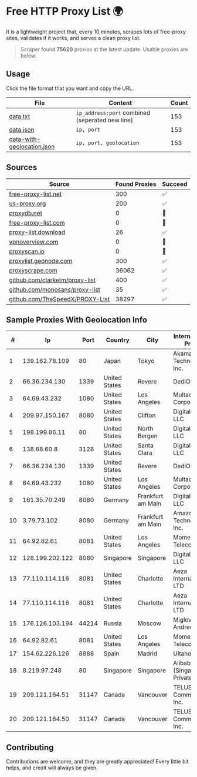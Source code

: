 
# Free HTTP Proxy List 🌍

It is a lightweight project that, every 10 minutes, scrapes lots of free-proxy sites, validates if it works, and serves a clean proxy list.


> Scraper found **75620** proxies at the latest update. Usable proxies are below.

## Usage

Click the file format that you want and copy the URL.


|File|Content|Count|
|----|-------|-----|
|[data.txt](https://raw.githubusercontent.com/themiralay/Proxy-List-World/master/data.txt)|`ip_address:port` combined (seperated new line)|153|
|[data.json](https://raw.githubusercontent.com/themiralay/Proxy-List-World/master/data.json)|`ip, port`|153|
|[data-with-geolocation.json](https://raw.githubusercontent.com/themiralay/Proxy-List-World/master/data-with-geolocation.json)|`ip, port, geolocation`|153|

## Sources

|Source|Found Proxies|Succeed|
|------|-------------|-------|
|[free-proxy-list.net](https://free-proxy-list.net)|300|✅|
|[us-proxy.org](https://www.us-proxy.org)|200|✅|
|[proxydb.net](http://proxydb.net)|0|🚫|
|[free-proxy-list.com](https://free-proxy-list.com/?page=&port=&type%5B%5D=http&type%5B%5D=https&up_time=0&search=Search)|0|🚫|
|[proxy-list.download](https://www.proxy-list.download/HTTP)|26|✅|
|[vpnoverview.com](https://vpnoverview.com/privacy/anonymous-browsing/free-proxy-servers)|0|🚫|
|[proxyscan.io](https://www.proxyscan.io)|0|🚫|
|[proxylist.geonode.com](https://proxylist.geonode.com/api/proxy-list?limit=300&page=1&sort_by=lastChecked&sort_type=desc&protocols=http,https)|300|✅|
|[proxyscrape.com](https://api.proxyscrape.com/v2/?request=displayproxies&protocol=http&timeout=10000&country=all&ssl=all&anonymity=all)|36062|✅|
|[github.com/clarketm/proxy-list](https://raw.githubusercontent.com/clarketm/proxy-list/master/proxy-list-raw.txt)|400|✅|
|[github.com/monosans/proxy-list](https://raw.githubusercontent.com/monosans/proxy-list/main/proxies/http.txt)|35|✅|
|[github.com/TheSpeedX/PROXY-List](https://raw.githubusercontent.com/TheSpeedX/PROXY-List/master/http.txt)|38297|✅|


## Sample Proxies With Geolocation Info

|#|Ip|Port|Country|City|Internet Service Provider|
|-|--|----|-------|----|-------------------------|
|1|139.162.78.109|80|Japan|Tokyo|Akamai Technologies, Inc.|
|2|66.36.234.130|1339|United States|Revere|DediOutlet, LLC|
|3|64.69.43.232|1080|United States|Los Angeles|Multacom Corporation|
|4|209.97.150.167|8080|United States|Clifton|DigitalOcean, LLC|
|5|198.199.86.11|80|United States|North Bergen|DigitalOcean, LLC|
|6|138.68.60.8|3128|United States|Santa Clara|DigitalOcean, LLC|
|7|66.36.234.130|1339|United States|Revere|DediOutlet, LLC|
|8|64.69.43.232|1080|United States|Los Angeles|Multacom Corporation|
|9|161.35.70.249|8080|Germany|Frankfurt am Main|DigitalOcean, LLC|
|10|3.79.73.102|8080|Germany|Frankfurt am Main|Amazon Technologies Inc.|
|11|64.92.82.61|8081|United States|Los Angeles|Momentum Telecom, Inc.|
|12|128.199.202.122|8080|Singapore|Singapore|DigitalOcean, LLC|
|13|77.110.114.116|8081|United States|Charlotte|Aeza International LTD|
|14|77.110.114.116|8081|United States|Charlotte|Aeza International LTD|
|15|176.126.103.194|44214|Russia|Moscow|Miglovets Egor Andreevich|
|16|64.92.82.61|8081|United States|Los Angeles|Momentum Telecom, Inc.|
|17|154.62.226.126|8888|Spain|Madrid|Ultahost, Inc.|
|18|8.219.97.248|80|Singapore|Singapore|Alibaba Cloud (Singapore) Private Limited|
|19|209.121.164.51|31147|Canada|Vancouver|TELUS Communications Inc.|
|20|209.121.164.50|31147|Canada|Vancouver|TELUS Communications Inc.|



## Contributing

Contributions are welcome, and they are greatly appreciated! Every
little bit helps, and credit will always be given.

